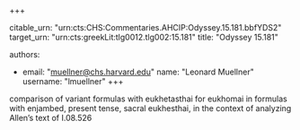 +++


citable_urn: "urn:cts:CHS:Commentaries.AHCIP:Odyssey.15.181.bbfYDS2"
target_urn: "urn:cts:greekLit:tlg0012.tlg002:15.181"
title: "Odyssey 15.181"

authors:
- email: "muellner@chs.harvard.edu"
  name: "Leonard Muellner"
  username: "lmuellner"
+++

<p>comparison of variant formulas with eukhetasthai for eukhomai in formulas with enjambed, present tense, sacral eukhesthai, in the context of analyzing Allen’s text of I.08.526</p>